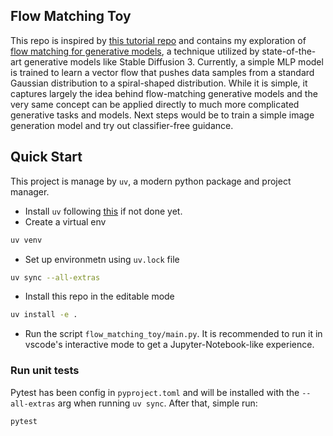 ## Flow Matching Toy

This repo is inspired by [this tutorial repo](https://github.com/dome272/Flow-Matching) and contains my exploration of [flow matching for generative models](https://arxiv.org/abs/2210.02747), a technique utilized by state-of-the-art generative models like Stable Diffusion 3.
Currently, a simple MLP model is trained to learn a vector flow that pushes data samples from a standard Gaussian distribution to a spiral-shaped distribution.
While it is simple, it captures largely the idea behind flow-matching generative models and the very same concept can be applied directly to much more complicated generative tasks and models. Next steps would be to train a simple image generation model and try out classifier-free guidance.

## Quick Start
This project is manage by `uv`, a modern python package and project manager.

* Install `uv` following [this](https://docs.astral.sh/uv/getting-started/installation/) if not done yet.
* Create a virtual env
```bash
uv venv
```
* Set up environmetn using `uv.lock` file
```bash
uv sync --all-extras
```
* Install this repo in the editable mode
```bash
uv install -e .
```
* Run the script `flow_matching_toy/main.py`. It is recommended to run it in vscode's interactive mode to get a Jupyter-Notebook-like experience.

### Run unit tests
Pytest has been config in `pyproject.toml` and will be installed with the `--all-extras` arg when running `uv sync`. After that, simple run:
```bash
pytest
```